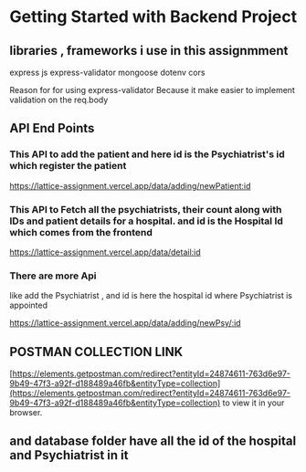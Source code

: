 # Getting Started with Backend Project

## libraries , frameworks i use in this assignmment

express js
express-validator
mongoose
dotenv 
cors


Reason for for using express-validator 
Because it make easier to implement validation on the req.body


## API End Points

### This API to add the patient and here id is the Psychiatrist's id which register the patient

https://lattice-assignment.vercel.app/data/adding/newPatient:id

### This API to Fetch all the psychiatrists, their count along with IDs and patient details for a hospital. and id is the Hospital Id which comes from the frontend
https://lattice-assignment.vercel.app/data/detail:id


### There are more Api 

like add the Psychiatrist , and id is here the hospital id where Psychiatrist is appointed

https://lattice-assignment.vercel.app/data/adding/newPsy/:id



## POSTMAN COLLECTION LINK

[https://elements.getpostman.com/redirect?entityId=24874611-763d6e97-9b49-47f3-a92f-d188489a46fb&entityType=collection](https://elements.getpostman.com/redirect?entityId=24874611-763d6e97-9b49-47f3-a92f-d188489a46fb&entityType=collection) to view it in your browser.


## and database folder have all the id of the hospital and Psychiatrist in it





